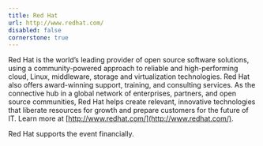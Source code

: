 ```yaml
---
title: Red Hat
url: http://www.redhat.com/
disabled: false
cornerstone: true
---
```


Red Hat is the world’s leading provider of open source software solutions, using
a community-powered approach to reliable and high-performing cloud, Linux,
middleware, storage and virtualization technologies.
Red Hat also offers award-winning support, training, and consulting services.
As the connective hub in a global network of enterprises, partners, and open
source communities, Red Hat helps create relevant, innovative technologies that
liberate resources for growth and prepare customers for the future of IT.
Learn more at [http://www.redhat.com/](http://www.redhat.com/).

Red Hat supports the event financially.
